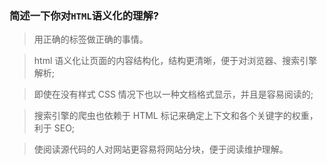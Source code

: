 <!-- 2020-10-27 -->

### 简述一下你对`HTML`语义化的理解?

> 用正确的标签做正确的事情。

> html 语义化让页面的内容结构化，结构更清晰，便于对浏览器、搜索引擎解析;

> 即使在没有样式 CSS 情况下也以一种文档格式显示，并且是容易阅读的;

> 搜索引擎的爬虫也依赖于 HTML 标记来确定上下文和各个关键字的权重，利于 SEO;

> 使阅读源代码的人对网站更容易将网站分块，便于阅读维护理解。
